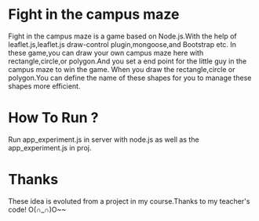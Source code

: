 # Fight in the campus maze #
Fight in the campus maze is a game based on Node.js.With the help of leaflet.js,leaflet.js draw-control plugin,mongoose,and Bootstrap etc.
In these game,you can draw your own campus maze here with rectangle,circle,or polygon.And you set a end point for the little guy in the campus maze to win the game.
When you draw the rectangle,circle or polygon.You can define the name of these shapes for you to manage these shapes more efficient.

# How To Run ? #
Run app_experiment.js in server with node.js as well as the app_experiment.js in proj.

# Thanks #
These idea is evoluted from a project in my course.Thanks to my teacher's code!  O(∩_∩)O~~